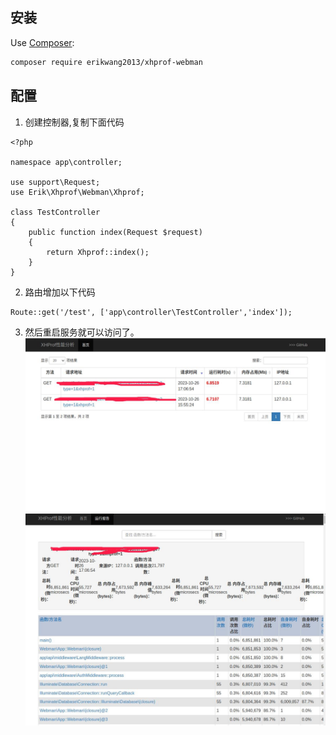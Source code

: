 

## 安装 ##

Use [Composer](https://github.com/composer/composer):
```sh
composer require erikwang2013/xhprof-webman
```

## 配置 ##



1. 创建控制器,复制下面代码

```
<?php

namespace app\controller;

use support\Request;
use Erik\Xhprof\Webman\Xhprof;

class TestController
{
    public function index(Request $request)
    {
        return Xhprof::index();
    }
}

```

2. 路由增加以下代码
```
Route::get('/test', ['app\controller\TestController','index']);

```

3. 然后重启服务就可以访问了。
![](./doc/1.jpg)
![](./doc/2.jpg)